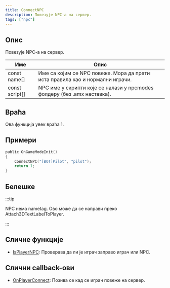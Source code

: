 ```yaml
---
title: ConnectNPC
description: Повезује NPC-a на сервер.
tags: ["npc"]
---
```


## Опис

Повезује NPC-a на сервер.

| Име            | Опис                                                                          |
| -------------- | ----------------------------------------------------------------------------- |
| const name[]   | Име са којим се NPC повеже. Мора да прати иста правила као и нормални играчи. |
| const script[] | NPC име у скрипти које се налази у npcmodes фолдеру (без .amx наставка).      |

## Враћа

Ова функција увек враћа 1.

## Примери

```c
public OnGameModeInit()
{
    ConnectNPC("[BOT]Pilot", "pilot");
    return 1;
}
```

## Белешке

:::tip

NPC нема nametag. Ово може да се направи преко Attach3DTextLabelToPlayer.

:::

## Сличне функције

- [IsPlayerNPC](IsPlayerNPC): Проверава да ли је играч заправо играч или NPC.

## Слични callback-ови

- [OnPlayerConnect](../callbacks/OnPlayerConnect): Позива се кад се играч повеже на сервер.
